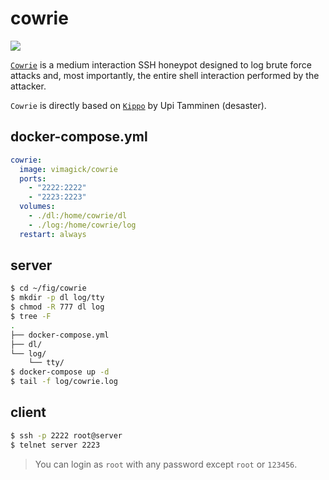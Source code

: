 cowrie
======

![](https://badge.imagelayers.io/vimagick/cowrie:latest.svg)

[`Cowrie`][1] is a medium interaction SSH honeypot designed to log brute force attacks
and, most importantly, the entire shell interaction performed by the attacker.

`Cowrie` is directly based on [`Kippo`][2] by Upi Tamminen (desaster).

## docker-compose.yml

```yaml
cowrie:
  image: vimagick/cowrie
  ports:
    - "2222:2222"
    - "2223:2223"
  volumes:
    - ./dl:/home/cowrie/dl
    - ./log:/home/cowrie/log
  restart: always
```

## server

```bash
$ cd ~/fig/cowrie
$ mkdir -p dl log/tty
$ chmod -R 777 dl log
$ tree -F
.
├── docker-compose.yml
├── dl/
└── log/
    └── tty/
$ docker-compose up -d
$ tail -f log/cowrie.log
```

## client

```bash
$ ssh -p 2222 root@server
$ telnet server 2223
```

> You can login as `root` with any password except `root` or `123456`.

[1]: https://github.com/micheloosterhof/cowrie
[2]: http://github.com/desaster/kippo/
